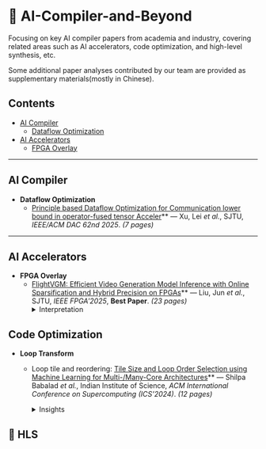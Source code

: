 # 🧠 AI-Compiler-and-Beyond
Focusing on key AI compiler papers from academia and industry, covering related areas such as AI accelerators, code optimization, and high-level synthesis, etc.

Some additional paper analyses contributed by our team are provided as supplementary materials(mostly in Chinese).

##  Contents
<!-- - [Papers](#papers)
  - [Survey](#survey) -->
- [AI Compiler](#ai-compiler)
  - [Dataflow Optimization](#dataflow-optimization)
- [AI Accelerators](#ai-compiler)
  - [FPGA Overlay](#fpga-overlay)
---
##  AI Compiler

- **Dataflow Optimization** 
  - [Principle based Dataflow Optimization for Communication lower bound in operator-fused tensor Acceler](https://ieeexplore.ieee.org/document/11132765)** — Xu, Lei *et al.*, SJTU, *IEEE/ACM DAC 62nd 2025*. *(7 pages)*
---
## AI Accelerators

- **FPGA Overlay**
  - [FlightVGM: Efficient Video Generation Model Inference with Online Sparsification and Hybrid Precision on FPGAs](https://dl.acm.org/doi/10.1145/3706628.3708864)** — Liu, Jun *et al.*, SJTU, *IEEE FPGA'2025*, **Best Paper**. *(23 pages)*
    <details close>
      <summary> Interpretation </summary>
      balabalablbabablablablabla
    </details>


## Code Optimization
- **Loop Transform**
  - Loop tile and reordering: [Tile Size and Loop Order Selection using Machine Learning for Multi-/Many-Core Architectures](https://dl.acm.org/doi/abs/10.1145/3650200.3656630)** — Shilpa Babalad *et al.*, Indian Institute of Science, *ACM International Conference on Supercomputing (ICS'2024)*. *(12 pages)*
    <details close>
      <summary> Insights </summary>
        The authors note that “the tile size and the loop order together result in the best performance. To the best of our knowledge, there does not exist any work that identifies the best-performing tile size and loop order together for nested loops.”

        These findings are consistent with our observations from loop transformations for our own accelerator, as traditional ILP-based polyhedral transformations (e.g., Pluto) may fail to discover architecture-specific optimal transformations — especially when loop interactions and cache behaviors are non-trivial.

        Their SVM-based hierarchical classifier learns performance patterns of tiled loops on Intel Xeon Cascade Lake and Xeon Phi (KNL), achieving results within 9–18% of the optimal execution time.
    </details>

##  📑 HLS